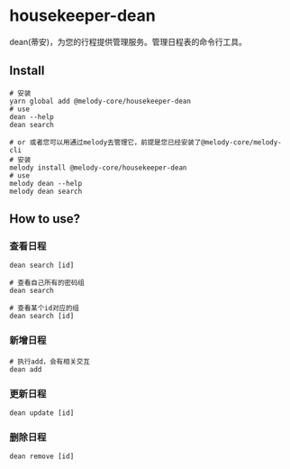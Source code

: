 

# housekeeper-dean

dean(蒂安)，为您的行程提供管理服务。管理日程表的命令行工具。

## Install

```shell
# 安装
yarn global add @melody-core/housekeeper-dean
# use
dean --help
dean search

# or 或者您可以用通过melody去管理它，前提是您已经安装了@melody-core/melody-cli
# 安装
melody install @melody-core/housekeeper-dean
# use
melody dean --help
melody dean search

```

## How to use?

### 查看日程
```shell
dean search [id]

# 查看自己所有的密码组
dean search

# 查看某个id对应的组
dean search [id]

```
### 新增日程
```shell
# 执行add，会有相关交互
dean add 
```

### 更新日程
```shell
dean update [id]
```

### 删除日程
```shell
dean remove [id]
```


